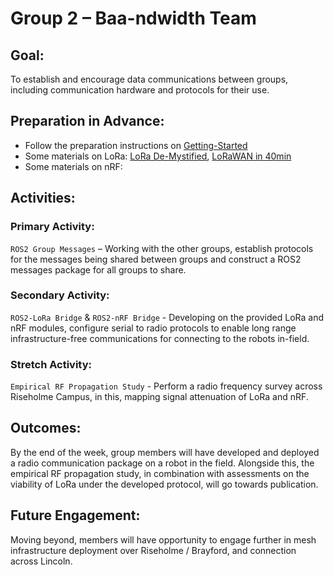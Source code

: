 # Group 2 – Baa-ndwidth Team

## Goal: 
To establish and encourage data communications between groups, including communication hardware and protocols for their use. 

## Preparation in Advance:  
- Follow the preparation instructions on [Getting-Started](https://github.com/LCAS/auto_shepherd_communications/wiki/Getting-Started)
- Some materials on LoRa: [LoRa De-Mystified](https://www.youtube.com/watch?v=hMOwbNUpDQA), [LoRaWAN in 40min](https://www.youtube.com/watch?v=Bsue0PzNRDU)
- Some materials on nRF:  

## Activities:
### Primary Activity: 
`ROS2 Group Messages` – Working with the other groups, establish protocols for the messages being shared between groups and construct a ROS2 messages package for all groups to share. 

### Secondary Activity:
`ROS2-LoRa Bridge` & `ROS2-nRF Bridge` - Developing on the provided LoRa and nRF modules, configure serial to radio protocols to enable long range infrastructure-free communications for connecting to the robots in-field.  

### Stretch Activity:
`Empirical RF Propagation Study` - Perform a radio frequency survey across Riseholme Campus, in this, mapping signal attenuation of LoRa and nRF. 

## Outcomes:
By the end of the week, group members will have developed and deployed a radio communication package on a robot in the field. Alongside this, the empirical RF propagation study, in combination with assessments on the viability of LoRa under the developed protocol, will go towards publication. 

## Future Engagement:
Moving beyond, members will have opportunity to engage further in mesh infrastructure deployment over Riseholme / Brayford, and connection across Lincoln. 
